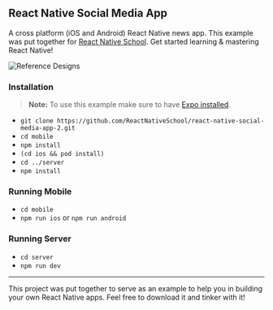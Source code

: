 ## React Native Social Media App

A cross platform (iOS and Android) React Native news app. This example was put together for [React Native School](https://www.reactnativeschool.com/). Get started learning & mastering React Native!

![Reference Designs](./assets/reference.png)

### Installation

> **Note:** To use this example make sure to have [Expo installed](https://expo.io/learn).

- `git clone https://github.com/ReactNativeSchool/react-native-social-media-app-2.git`
- `cd mobile`
- `npm install`
- `(cd ios && pod install)`
- `cd ../server`
- `npm install`

### Running Mobile

- `cd mobile`
- `npm run ios` or `npm run android`

### Running Server

- `cd server`
- `npm run dev`

---

This project was put together to serve as an example to help you in building your own React Native apps. Feel free to download it and tinker with it!
